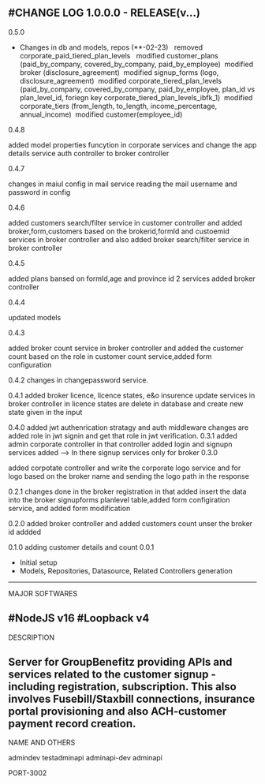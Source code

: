#CHANGE LOG
1.0.0.0 - RELEASE(v...)
-----------------------------------------------------------------
0.5.0
- Changes in db and models, repos (**-02-23)   removed corporate_paid_tiered_plan_levels   modified customer_plans (paid_by_company, covered_by_company, paid_by_employee)  modified broker (disclosure_agreement)  modified signup_forms (logo, disclosure_agreement)  modified corporate_tiered_plan_levels (paid_by_company, covered_by_company, paid_by_employee, plan_id vs plan_level_id, foriegn key corporate_tiered_plan_levels_ibfk_1)  modified corporate_tiers (from_length, to_length, income_percentage, annual_income)  modified customer(employee_id)

0.4.8

added model properties funcytion in corporate services and change the app details service auth controller to broker controller

0.4.7

changes in maiul config in mail service reading the mail username and password in config

0.4.6

added customers search/filter service in customer controller and added broker,form,customers based on the brokerid,formId and custoemid services in broker controller and also added broker search/filter service in broker controller

0.4.5

added plans bansed on formId,age and province id  2 services added broker controller

0.4.4

updated models

0.4.3

added broker count service in broker controller and added the customer count based on the role in customer count service,added form configuration

0.4.2
changes in changepassword service.

0.4.1
added broker licence, licence states, e&o insurence update services in broker controller
in licence states are delete in database and create new state given in the input

0.4.0
added jwt authenrication stratagy and auth middleware
changes are added role in jwt signin and get that role in jwt verification.
0.3.1
added admin corporate controller in that controller added login and signupn services added
--> In there signup services only for broker
0.3.0

added corpotate controller
and write the corporate logo service and for logo based on the broker name and sending the logo path in the response

0.2.1
changes done in the broker registration in that added insert the data into the broker signupforms planlevel table,added form configiration service, and added form modification

0.2.0
added broker controller and added customers count unser the broker id
addded

0.1.0
adding customer details and count
0.0.1

 - Initial setup
 - Models, Repositories, Datasource, Related Controllers generation

-------------------------------------------------------------------------------------------------------------------

MAJOR SOFTWARES

 #NodeJS        v16
 #Loopback      v4
--------------------------------------------------------------------------------------------------------------------

DESCRIPTION

Server for GroupBenefitz providing APIs and services related to the customer signup - including registration, subscription.
This also involves Fusebill/Staxbill connections, insurance portal provisioning and also ACH-customer payment record creation.
--------------------------------------------------------------------------------------------------------------------------------

NAME AND OTHERS

admindev
testadminapi
adminapi-dev
adminapi

PORT-3002
